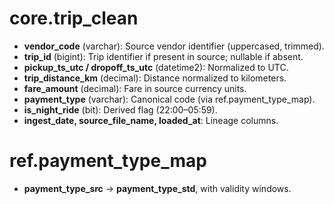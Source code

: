 # core.trip_clean
- **vendor_code** (varchar): Source vendor identifier (uppercased, trimmed).
- **trip_id** (bigint): Trip identifier if present in source; nullable if absent.
- **pickup_ts_utc / dropoff_ts_utc** (datetime2): Normalized to UTC.
- **trip_distance_km** (decimal): Distance normalized to kilometers.
- **fare_amount** (decimal): Fare in source currency units.
- **payment_type** (varchar): Canonical code (via ref.payment_type_map).
- **is_night_ride** (bit): Derived flag (22:00–05:59).
- **ingest_date, source_file_name, loaded_at**: Lineage columns.

# ref.payment_type_map
- **payment_type_src** → **payment_type_std**, with validity windows.

